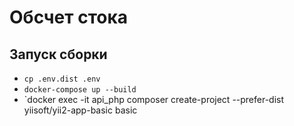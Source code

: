 # Обсчет стока

## Запуск сборки
 
- `cp .env.dist .env`  
- `docker-compose up --build`
- `docker exec -it api_php composer create-project --prefer-dist yiisoft/yii2-app-basic basic